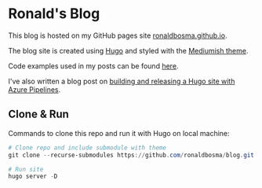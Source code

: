 # Ronald's Blog

This blog is hosted on my GitHub pages site [ronaldbosma.github.io](https://ronaldbosma.github.io).

The blog site is created using [Hugo](http://www.gohugo.com/) and styled with the [Mediumish theme](https://themes.gohugo.io/mediumish-gohugo-theme/).

Code examples used in my posts can be found [here](https://github.com/ronaldbosma/blog-code-examples).

I've also written a blog post on [building and releasing a Hugo site with Azure Pipelines](https://ronaldbosma.github.io/blog/2019/03/24/build-and-release-hugo-site-using-azure-pipelines/).

## Clone & Run

Commands to clone this repo and run it with Hugo on local machine:

```powershell
# Clone repo and include submodule with theme
git clone --recurse-submodules https://github.com/ronaldbosma/blog.git

# Run site
hugo server -D 
```